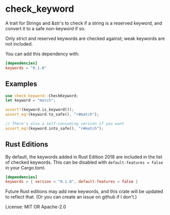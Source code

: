 # check_keyword

A trait for Strings and &str's to check if a string is a reserved keyword,
and convert it to a safe non-keyword if so.

Only strict and reserved keywords are checked against; weak keywords are not included.

You can add this dependency with:

```toml
[dependencies]
keywords = "0.1.0"
```

## Examples

```rust
use check_keyword::CheckKeyword;
let keyword = "match";

assert!(keyword.is_keyword());
assert_eq!(keyword.to_safe(), "r#match");

// There's also a self-consuming version if you want
assert_eq!(keyword.into_safe(), "r#match");
```

## Rust Editions

By default, the keywords added in Rust Edition 2018 are included in the list of checked keywords.
This can be disabled with `default-features = false` in your Cargo.toml.

```toml
[dependencies]
keywords = { version = "0.1.0", default-features = false }
```

Future Rust editions may add new keywords, and this crate will be updated to reflect that.
(Or you can create an issue on github if I don't.)

License: MIT OR Apache-2.0
